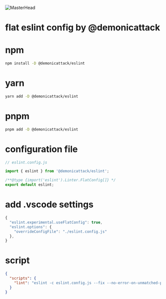 ![MasterHead](https://cdn.icon-icons.com/icons2/2699/PNG/512/eslint_logo_icon_170171.png)

<h1 align="start">flat eslint config by @demonicattack</h1>

# npm

```sh
npm install -D @demonicattack/eslint
```

# yarn

```sh
yarn add -D @demonicattack/eslint
```

# pnpm

```sh
pnpm add -D @demonicattack/eslint
```

# configuration file

```js
// eslint.config.js

import { eslint } from '@demonicattack/eslint';

/**@type {import('eslint').Linter.FlatConfig[]} */
export default eslint;
```

# add .vscode settings

```js
{
  "eslint.experimental.useFlatConfig": true,
  "eslint.options": {
    "overrideConfigFile": "./eslint.config.js"
  },
}
```

# script

```json
{
  "scripts": {
    "lint": "eslint -c eslint.config.js --fix --no-error-on-unmatched-pattern ."
  }
}
```
